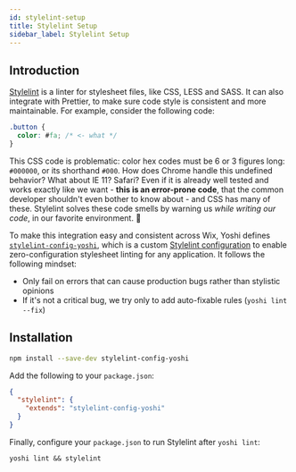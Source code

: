 ```yaml
---
id: stylelint-setup
title: Stylelint Setup
sidebar_label: Stylelint Setup
---
```


## Introduction

[Stylelint](https://stylelint.io) is a linter for stylesheet files, like CSS, LESS and SASS. It can also integrate with Prettier, to make sure code style is consistent and more maintainable. For example, consider the following code:

```css
.button {
  color: #fa; /* <- what */
}
```

This CSS code is problematic: color hex codes must be 6 or 3 figures long: `#000000`, or its shorthand `#000`.
How does Chrome handle this undefined behavior? What about IE 11? Safari? Even if it is already well tested and works exactly like we want - **this is an error-prone code**, that the common developer shouldn't even bother to know about - and CSS has many of these.
Stylelint solves these code smells by warning us _while writing our code_, in our favorite environment. :clap:

To make this integration easy and consistent across Wix, Yoshi defines [`stylelint-config-yoshi`](https://github.com/wix/yoshi/tree/master/packages/stylelint-config-yoshi), which is a custom [Stylelint configuration](https://stylelint.io/user-guide/configuration/) to enable zero-configuration stylesheet linting for any application. It follows the following mindset:

- Only fail on errors that can cause production bugs rather than stylistic opinions
- If it's not a critical bug, we try only to add auto-fixable rules (`yoshi lint --fix`)

## Installation

```bash
npm install --save-dev stylelint-config-yoshi
```

Add the following to your `package.json`:

```json
{
  "stylelint": {
    "extends": "stylelint-config-yoshi"
  }
}
```

Finally, configure your `package.json` to run Stylelint after `yoshi lint`:

```yoshi lint && stylelint```

